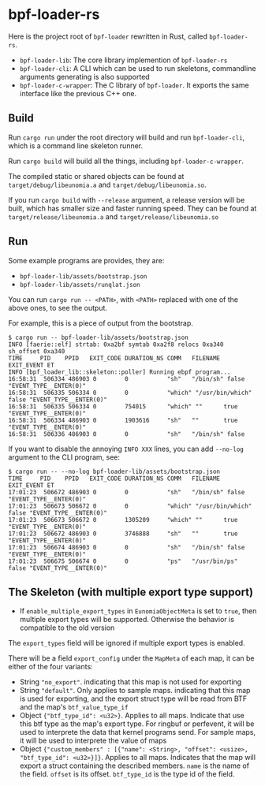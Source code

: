 # bpf-loader-rs

Here is the project root of `bpf-loader` rewritten in Rust, called `bpf-loader-rs`.

- `bpf-loader-lib`: The core library implemention of `bpf-loader-rs`
- `bpf-loader-cli`: A CLI which can be used to run skeletons, commandline arguments generating is also supported
- `bpf-loader-c-wrapper`: The C library of `bpf-loader`. It exports the same interface like the previous C++ one.

## Build

Run `cargo run` under the root directory will build and run `bpf-loader-cli`, which is a command line skeleton runner.

Run `cargo build` will build all the things, including `bpf-loader-c-wrapper`. 

The compiled static or shared objects can be found at `target/debug/libeunomia.a` and `target/debug/libeunomia.so`. 

If you run `cargo build` with `--release` argument, a release version will be built, which has smaller size and faster running speed. They can be found at `target/release/libeunomia.a` and `target/release/libeunomia.so`

## Run

Some example programs are provides, they are:
- `bpf-loader-lib/assets/bootstrap.json`
- `bpf-loader-lib/assets/runqlat.json`

You can run `cargo run -- <PATH>`, with `<PATH>` replaced with one of the above ones, to see the output.

For example, this is a piece of output from the bootstrap.

```console
$ cargo run -- bpf-loader-lib/assets/bootstrap.json 
INFO [faerie::elf] strtab: 0xa2bf symtab 0xa2f8 relocs 0xa340 sh_offset 0xa340
TIME     PID    PPID   EXIT_CODE DURATION_NS COMM   FILENAME EXIT_EVENT ET     
INFO [bpf_loader_lib::skeleton::poller] Running ebpf program...
16:58:31  506334 486903 0        0           "sh"   "/bin/sh" false     "EVENT_TYPE__ENTER(0)"
16:58:31  506335 506334 0        0           "which" "/usr/bin/which" false "EVENT_TYPE__ENTER(0)"
16:58:31  506335 506334 0        754015      "which" ""      true       "EVENT_TYPE__ENTER(0)"
16:58:31  506334 486903 0        1903616     "sh"   ""       true       "EVENT_TYPE__ENTER(0)"
16:58:31  506336 486903 0        0           "sh"   "/bin/sh" false     
```

If you want to disable the annoying `INFO XXX` lines, you can add `--no-log` argument to the CLI program, see:

```console
$ cargo run -- --no-log bpf-loader-lib/assets/bootstrap.json 
TIME     PID    PPID   EXIT_CODE DURATION_NS COMM   FILENAME EXIT_EVENT ET     
17:01:23  506672 486903 0        0           "sh"   "/bin/sh" false     "EVENT_TYPE__ENTER(0)"
17:01:23  506673 506672 0        0           "which" "/usr/bin/which" false "EVENT_TYPE__ENTER(0)"
17:01:23  506673 506672 0        1305209     "which" ""      true       "EVENT_TYPE__ENTER(0)"
17:01:23  506672 486903 0        3746888     "sh"   ""       true       "EVENT_TYPE__ENTER(0)"
17:01:23  506674 486903 0        0           "sh"   "/bin/sh" false     "EVENT_TYPE__ENTER(0)"
17:01:23  506675 506674 0        0           "ps"   "/usr/bin/ps" false "EVENT_TYPE__ENTER(0)"
```

## The Skeleton (with multiple export type support)

- If `enable_multiple_export_types` in `EunomiaObjectMeta` is set to `true`, then multiple export types will be supported. Otherwise the behavior is compatible to the old version

The `export_types` field will be ignored if multiple export types is enabled.

There will be a field `export_config` under the `MapMeta` of each map, it can be either of the four variants:

- String `"no_export"`. indicating that this map is not used for exporting
- String `"default"`. Only applies to sample maps. indicating that this map is used for exporting, and the export struct type will be read from BTF and the map's `btf_value_type_if`
- Object `{"btf_type_id": <u32>}`. Applies to all maps. Indicate that use this btf type as the map's export type. For ringbuf or perfevent, it will be used to interprete the data that kernel programs send. For sample maps, it will be used to interprete the value of maps
- Object `{"custom_members" : [{"name": <String>, "offset": <usize>, "btf_type_id": <u32>}]}`. Applies to all maps. Indicates that the map will export a struct containing the described members. `name` is the name of the field. `offset` is its offset. `btf_type_id` is the type id of the field.
